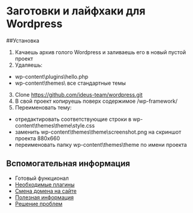# Заготовки и лайфхаки для Wordpress

##Установка
1. Качаешь архив голого Wordpress и заливаешь его в новый пустой проект
2. Удаляешь:
- wp-content\plugins\hello.php
- wp-content\themes\ все стандартные темы
3. Clone https://github.com/ideus-team/wordpress.git
4. В свой проект копируешь поверх содержимое /wp-framework/
5. Переименовать тему:
 - отредактировать соответствующие строки в wp-content\themes\theme\style.css
 - заменить wp-content\themes\theme\screenshot.png на скриншот проекта 880х660
 - переименовать папку wp-content\themes\theme по имени проекта

## Вспомогательная информация

* Готовый функционал
* [Необходимые плагины](https://github.com/ideus-team/wordpress/blob/master/info/plugins.md)
* [Смена домена на сайте](https://github.com/veloper/WordPress-Domain-Changer)
* [Полезная информация](https://github.com/ideus-team/wordpress/blob/master/info/info.md)
* [Решение проблем](https://github.com/ideus-team/wordpress/blob/master/info/solving.md)
